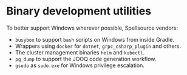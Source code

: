 # Binary development utilities

To better support Windows wherever possible, Spellsource vendors:

 - `busybox` to support `bash` scripts on Windows from inside Gradle.
 - Wrappers using `docker` for `dotnet`, `grpc_csharp_plugin` and others.
 - The cluster management binaries `helm` and `kubectl`.
 - `pg_dump` to support the JOOQ code generation workflow.
 - `gsudo` as `sudo.exe` for Windows privilege escalation.